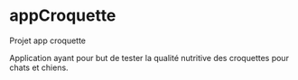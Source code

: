 # appCroquette
Projet app croquette

Application ayant pour but de tester la qualité nutritive des croquettes pour chats et chiens.
